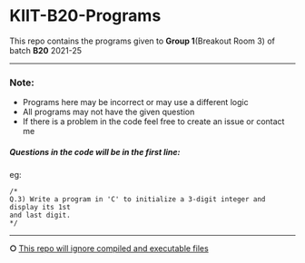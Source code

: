 # KIIT-B20-Programs

This repo contains the programs given to <b>Group 1</b>(Breakout Room 3) of batch <b>B20</b> 2021-25


---
### Note:
* Programs here may be incorrect or may use a different logic
* All programs may not have the given question
* If there is a problem in the code feel free to create an issue or contact me


##### Questions in the code will be in the first line:
eg:
```
/*
Q.3) Write a program in 'C' to initialize a 3-digit integer and display its 1st 
and last digit.
*/
```
 
---

<b>○ </b>[This repo will ignore compiled and executable files](https://github.com/HaxnovR/KIIT-B20-Programs/blob/198d4a0812564cde39d713257096e84d70b3868a/.gitignore)

